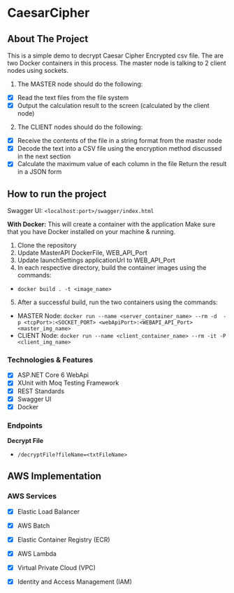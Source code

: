 # CaesarCipher
## About The Project
This is a simple demo to decrypt Caesar Cipher Encrypted csv file. The are two Docker containers in this process. The master node is talking to 2 client nodes using sockets. 
1. The MASTER node should do the following:
- [x] Read the text files from the file system
- [x] Output the calculation result to the screen (calculated by the client node)
2. The CLIENT nodes should do the following:
- [x] Receive the contents of the file in a string format from the master node
- [x] Decode the text into a CSV file using the encryption method discussed in the next section
- [x] Calculate the maximum value of each column in the file Return the result in a JSON form

## How to run the project
Swagger UI: `<localhost:port>/swagger/index.html`

**With Docker:**
This will create a container with the application
Make sure that you have Docker installed on your machine & running.
1. Clone the repository
2. Update MasterAPI  DockerFile, WEB_API_Port
3. Update launchSettings applicationUrl to WEB_API_Port
4. In each respective directory, build the container images using the commands:
- `docker build . -t <image_name>`
5. After a successful build, run the two containers using the commands:
- MASTER Node: `docker run --name <server_container_name> --rm -d  -p <tcpPort>:<SOCKET_PORT> <webApiPort>:<WEBAPI_API_Port> <master_img_name>`
- CLIENT Node: `docker run --name <client_container_name> --rm -it -P <client_img_name>`


### Technologies & Features
- [x] ASP.NET Core 6 WebApi
- [x] XUnit with Moq Testing Framework
- [x] REST Standards
- [x] Swagger UI
- [x] Docker 

### Endpoints
**Decrypt File**
- `/decryptFile?fileName=<txtFileName>`

## AWS Implementation 
### AWS Services
- [x] Elastic Load Balancer
- [x] AWS Batch
- [x] Elastic Container Registry (ECR)
- [x] AWS Lambda
- [x] Virtual Private Cloud (VPC)
- [x] Identity and Access Management (IAM)


